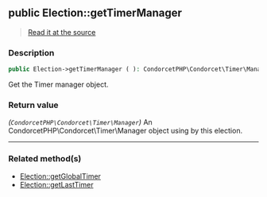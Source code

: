 ## public Election::getTimerManager

> [Read it at the source](https://github.com/julien-boudry/Condorcet/blob/master/src/Election.php#L225)

### Description    

```php
public Election->getTimerManager ( ): CondorcetPHP\Condorcet\Timer\Manager
```

Get the Timer manager object.
    

### Return value   

*(`CondorcetPHP\Condorcet\Timer\Manager`)* An CondorcetPHP\Condorcet\Timer\Manager object using by this election.


---------------------------------------

### Related method(s)      

* [Election::getGlobalTimer](/Docs/ApiReferences/Election%20Class/public%20Election--getGlobalTimer.md)    
* [Election::getLastTimer](/Docs/ApiReferences/Election%20Class/public%20Election--getLastTimer.md)    
